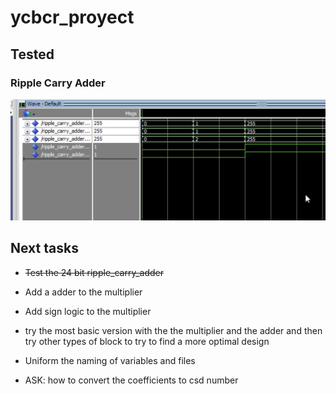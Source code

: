 # ycbcr_proyect

## Tested

### Ripple Carry Adder

![Alt text](docs/images/ripple_carry_adder_tb.png)

## Next tasks

-   ~~Test the 24 bit ripple_carry_adder~~
-   Add a adder to the multiplier
-   Add sign logic to the multiplier
-   try the most basic version with the the multiplier and the adder and then try other types of block to try to find a more optimal design
-   Uniform the naming of variables and files

-   ASK: how to convert the coefficients to csd number
